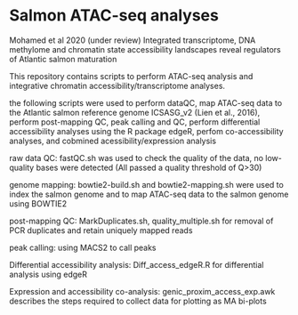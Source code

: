 # Salmon ATAC-seq analyses
Mohamed et al 2020 (under review) Integrated transcriptome, DNA methylome and chromatin state accessibility landscapes reveal regulators of Atlantic salmon maturation

This repository contains scripts to perform ATAC-seq analysis and integrative chromatin accessibility/transcriptome analyses. 

the following scripts were used to perform dataQC, map ATAC-seq data to the Atlantic salmon reference genome ICSASG_v2 (Lien et al., 2016), perform post-mapping QC, peak calling and QC, perform differential accessibility analyses using the R package edgeR, perfom co-accessibility analyses, and cobmined acessibility/expression analysis 

raw data QC: fastQC.sh was used to check the quality of the data, no low-quality bases were detected (All passed a quality threshold of Q>30)

genome mapping: bowtie2-build.sh and bowtie2-mapping.sh were used to index the salmon genome and to map ATAC-seq data to the salmon genome using BOWTIE2 

post-mapping QC: MarkDuplicates.sh, quality_multiple.sh for removal of PCR duplicates and retain uniquely mapped reads 

peak calling: using MACS2 to call peaks 

Differential accessibility analysis: Diff_access_edgeR.R for differential analysis using edgeR 

Expression and accessibility co-analysis: genic_proxim_access_exp.awk describes the steps required to collect data for plotting as MA bi-plots 




